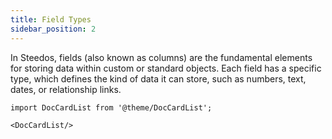 ```yaml
---
title: Field Types
sidebar_position: 2
---
```


In Steedos, fields (also known as columns) are the fundamental elements for storing data within custom or standard objects. Each field has a specific type, which defines the kind of data it can store, such as numbers, text, dates, or relationship links.



```mdx-code-block
import DocCardList from '@theme/DocCardList';

<DocCardList/>
```
